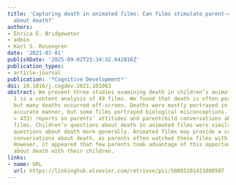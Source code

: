 ```yaml
---
title: 'Capturing death in animated films: Can films stimulate parent-child conversations
  about death?'
authors:
- Enrica E. Bridgewater
- admin
- Karl S. Rosengren
date: '2021-07-01'
publishDate: '2025-09-02T23:34:32.642816Z'
publication_types:
- article-journal
publication: '*Cognitive Development*'
doi: 10.1016/j.cogdev.2021.101063
abstract: We present three studies examining death in children’s animated films. Study
  1 is a content analysis of 49 films. We found that death is often portrayed in films,
  but many deaths occurred off-screen. Deaths were mostly portrayed in a biologically
  accurate manner, but some films portrayed biological misconceptions. Study 2 (n
  = 433) reports on parents’ attitudes and parentchild conversations about death in
  films. Children’s questions about death in animated films were similar to their
  questions about death more generally. Animated films may provide a context for parent-child
  conversations about death, as parents often watched these films with their children.
  However, it appeared that few parents took advantage of this opportunity to talk
  about death with their children.
links:
- name: URL
  url: https://linkinghub.elsevier.com/retrieve/pii/S0885201421000587
---
```

